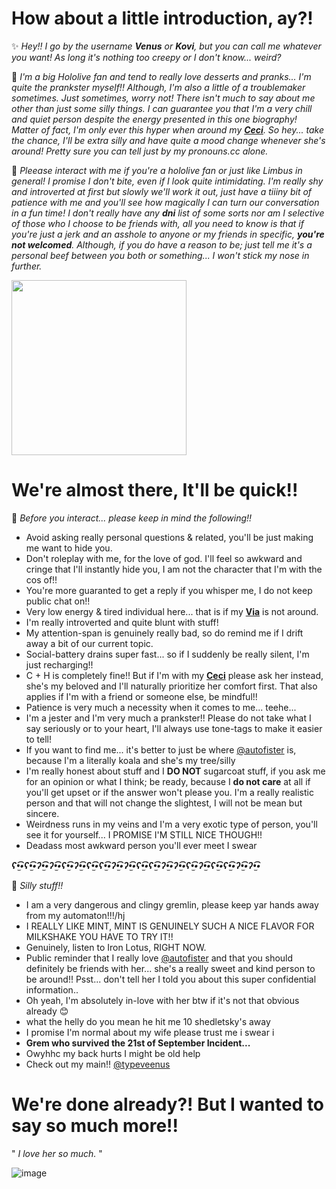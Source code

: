# How about a little introduction, ay?!
✨ *Hey!! I go by the username __Venus__ or __Kovi__, but you can call me whatever you want! As long it's nothing too creepy or I don't know... weird?*

🤭 *I'm a big Hololive fan and tend to really love desserts and pranks... I'm quite the prankster myself!! Although, I'm also a little of a troublemaker sometimes. Just sometimes, worry not! There isn't much to say about me other than just some silly things. I can guarantee you that I'm a very chill and quiet person despite the energy presented in this one biography! Matter of fact, I'm only ever this hyper when around my __[Ceci](https://github.com/autofister)__. So hey... take the chance, I'll be extra silly and have quite a mood change whenever she's around! Pretty sure you can tell just by my pronouns.cc alone.*

📌 *Pleease interact with me if you're a hololive fan or just like Limbus in general! I promise I don't bite, even if I look quite intimidating. I'm really shy and introverted at first but slowly we'll work it out, just have a tiiiny bit of patience with me and you'll see how magically I can turn our conversation in a fun time! I don't really have any __dni__ list of some sorts nor am I selective of those who I choose to be friends with, all you need to know is that if you're just a jerk and an asshole to anyone or my friends in specific, __you're not welcomed__. Although, if you do have a reason to be; just tell me it's a personal beef between you both or something... I won't stick my nose in further.*

<img src="https://safebooru.org//images/1035/f65eb021b0e2969971d6104927ccd372af59c224.png?5673611" width="280" height="280">

# We're almost there, It'll be quick!!
📜 *Before you interact... please keep in mind the following!!*
- Avoid asking really personal questions & related, you'll be just making me want to hide you.
- Don't roleplay with me, for the love of god. I'll feel so awkward and cringe that I'll instantly hide you, I am not the character that I'm with the cos of!!
- You're more guaranted to get a reply if you whisper me, I do not keep public chat on!!
- Very low energy & tired individual here... that is if my __[Via](https://github.com/autofister)__ is not around.
- I'm really introverted and quite blunt with stuff!
- My attention-span is genuinely really bad, so do remind me if I drift away a bit of our current topic.
- Social-battery drains super fast... so if I suddenly be really silent, I'm just recharging!!
- C + H is completely fine!! But if I'm with my __[Ceci](https://github.com/autofister)__ please ask her instead, she's my beloved and I'll naturally prioritize her comfort first. That also applies if I'm with a friend or someone else, be mindful!!
- Patience is very much a necessity when it comes to me... teehe...
- I'm a jester and I'm very much a prankster!! Please do not take what I say seriously or to your heart, I'll always use tone-tags to make it easier to tell!
- If you want to find me... it's better to just be where [@autofister](https://github.com/autofister) is, because I'm a literally koala and she's my tree/silly
- I'm really honest about stuff and I __DO NOT__ sugarcoat stuff, if you ask me for an opinion or what I think; be ready, because I __do not care__ at all if you'll get upset or if the answer won't please you. I'm a really realistic person and that will not change the slightest, I will not be mean but sincere.
- Weirdness runs in my veins and I'm a very exotic type of person, you'll see it for yourself... I PROMISE I'M STILL NICE THOUGH!!
- Deadass most awkward person you'll ever meet I swear

***ʕ•̫͡•ʕ•̫͡•ʔ•̫͡•ʔ•̫͡•ʕ•̫͡•ʔ•̫͡•ʕ•̫͡•ʕ•̫͡•ʔ•̫͡•ʔ•̫͡•ʕ•̫͡•ʕ•̫͡•ʔ•̫͡•ʔ•̫͡•ʕ•̫͡•ʔ•̫͡•ʕ•̫͡•ʕ•̫͡•ʔ•̫͡•ʔ•̫͡•***

📝 *Silly stuff!!*

  - I am a very dangerous and clingy gremlin, please keep yar hands away from my automaton!!!/hj
  - I REALLY LIKE MINT, MINT IS GENUINELY SUCH A NICE FLAVOR FOR MILKSHAKE YOU HAVE TO TRY IT!!
  - Genuinely, listen to Iron Lotus, RIGHT NOW.
  - Public reminder that I really love [@autofister](https://github.com/autofister) and that you should definitely be friends with her... she's a really sweet and kind person to be around!! Psst... don't tell her I told you about this super confidential information..
  - Oh yeah, I'm absolutely in-love with her btw if it's not that obvious already 😊
  - what the helly do you mean he hit me 10 shedletsky's away
  - I promise I'm normal about my wife please trust me i swear i
  - __Grem who survived the 21st of September Incident...__
  - Owyhhc my back hurts I might be old help
  - Check out my main!! [@typeveenus](https://github.com/typeveenus)
# We're done already?! But I wanted to say so much more!!
" *I love her so much.* "

  ![image](https://github.com/user-attachments/assets/e9bdfc52-d460-49be-bc6d-0bb2213f0ca5)
